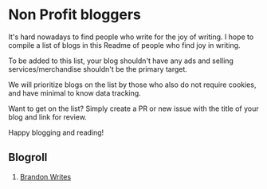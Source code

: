 # Non Profit bloggers
It's hard nowadays to find people who write for the joy of writing. I hope to compile a list of blogs in this Readme of people who find joy in writing.

To be added to this list, your blog shouldn't have any ads and selling services/merchandise shouldn't be the primary target.

We will prioritize blogs on the list by those who also do not require cookies, and have minimal to know data tracking.

Want to get on the list? Simply create a PR or new issue with the title of your blog and link for review.

Happy blogging and reading!

## Blogroll

1. [Brandon Writes](www.brandonwrites.xyz)
